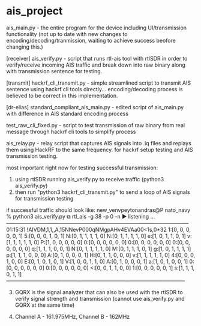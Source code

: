 # ais_project

ais_main.py - the entire program for the device including UI/transmission functionality (not up to date with new changes to encoding/decoding/tranmission, waiting to achieve success beofore changing this.)

[receiver] ais_verify.py - script that runs rtl-ais tool with rtlSDR in order to verify/receive incoming AIS traffic and break down into raw binary along with transmission sentence for testing. 

[transmit] hackrf_cli_transmit.py - simple streamlined script to transmit AIS sentence using hackrf cli tools directly... encoding/decoding process is believed to be correct in this implementation.

[dr-elias] standard_compliant_ais_main.py - edited script of ais_main.py with difference in AIS standard encoding process

test_raw_cli_fixed.py - script to test transmission of raw binary from real message through hackrf cli tools to simplify process 

ais_relay.py - relay script that captures AIS signals into .iq files and replays them using HackRF to the same frequency.  for hackrf setup testing and AIS transmission testing.


most important right now for testing successful transmission:

1) using rtlSDR running ais_verify.py to receive traffic (python3 ais_verify.py)
2) then run "python3 hackrf_cli_transmit.py" to send a loop of AIS signals for transmission testing

if successful traffic should look like:
new_venvpeytonandras@P nato_navy % python3 ais_verify.py
⧉ rtl_ais -g 38 -p 0 -n
▶ listening …
─────────────────────────────────────────────────
01:15:31  !AIVDM,1,1,,A,15NNevP000qNMgpAHv4EVAa00<1s,0*32
1:[0, 0, 0, 0, 0, 1] 5:[0, 0, 0, 1, 0, 1] N:[0, 1, 1, 1, 1, 0] N:[0, 1, 1, 1, 1, 0] e:[1, 0, 1, 1, 0, 1] v:[1, 1, 1, 1, 1, 0] P:[1, 0, 0, 0, 0, 0] 0:[0, 0, 0, 0, 0, 0] 0:[0, 0, 0, 0, 0, 0] 0:[0, 0, 0, 0, 0, 0] q:[1, 1, 1, 0, 0, 1] N:[0, 1, 1, 1, 1, 0] M:[0, 1, 1, 1, 0, 1] g:[1, 0, 1, 1, 1, 1] p:[1, 1, 1, 0, 0, 0] A:[0, 1, 0, 0, 0, 1] H:[0, 1, 1, 0, 0, 0] v:[1, 1, 1, 1, 1, 0] 4:[0, 0, 0, 1, 0, 0] E:[0, 1, 0, 1, 0, 1] V:[1, 0, 0, 1, 1, 0] A:[0, 1, 0, 0, 0, 1] a:[1, 0, 1, 0, 0, 1] 0:[0, 0, 0, 0, 0, 0] 0:[0, 0, 0, 0, 0, 0] <:[0, 0, 1, 1, 0, 0] 1:[0, 0, 0, 0, 0, 1] s:[1, 1, 1, 0, 1, 1]
────────────────────────────────────────────────

3) GQRX is the signal analyzer that can also be used with the rtlSDR to verify signal strength and transmission (cannot use ais_verify.py and GQRX at the same time)

4) Channel A - 161.975MHz, Channel B - 162MHz